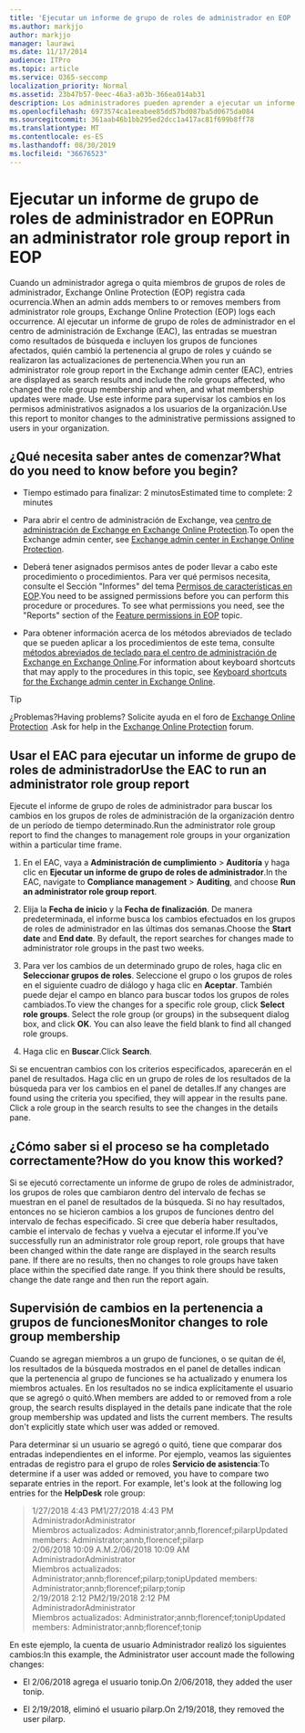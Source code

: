 ```yaml
---
title: 'Ejecutar un informe de grupo de roles de administrador en EOP '
ms.author: markjjo
author: markjjo
manager: laurawi
ms.date: 11/17/2014
audience: ITPro
ms.topic: article
ms.service: O365-seccomp
localization_priority: Normal
ms.assetid: 23b47b57-0eec-46a3-a03b-366ea014ab31
description: Los administradores pueden aprender a ejecutar un informe de grupo de roles de administrador en Exchange Online Protection (EOP). Este informe registra cuando un administrador agrega o quita miembros de grupos de roles de administrador, Microsoft Exchange Online Protection (EOP) registra cada ocurrencia.
ms.openlocfilehash: 6973574ca1eeabee85dd57bd087ba5d0675da084
ms.sourcegitcommit: 361aab46b1bb295ed2dcc1a417ac81f699b8ff78
ms.translationtype: MT
ms.contentlocale: es-ES
ms.lasthandoff: 08/30/2019
ms.locfileid: "36676523"
---
```

# <a name="run-an-administrator-role-group-report-in-eop"></a><span data-ttu-id="2f2c2-104">Ejecutar un informe de grupo de roles de administrador en EOP</span><span class="sxs-lookup"><span data-stu-id="2f2c2-104">Run an administrator role group report in EOP</span></span>

 <span data-ttu-id="2f2c2-105">Cuando un administrador agrega o quita miembros de grupos de roles de administrador, Exchange Online Protection (EOP) registra cada ocurrencia.</span><span class="sxs-lookup"><span data-stu-id="2f2c2-105">When an admin adds members to or removes members from administrator role groups, Exchange Online Protection (EOP) logs each occurrence.</span></span> <span data-ttu-id="2f2c2-106">Al ejecutar un informe de grupo de roles de administrador en el centro de administración de Exchange (EAC), las entradas se muestran como resultados de búsqueda e incluyen los grupos de funciones afectados, quién cambió la pertenencia al grupo de roles y cuándo se realizaron las actualizaciones de pertenencia.</span><span class="sxs-lookup"><span data-stu-id="2f2c2-106">When you run an administrator role group report in the Exchange admin center (EAC), entries are displayed as search results and include the role groups affected, who changed the role group membership and when, and what membership updates were made.</span></span> <span data-ttu-id="2f2c2-107">Use este informe para supervisar los cambios en los permisos administrativos asignados a los usuarios de la organización.</span><span class="sxs-lookup"><span data-stu-id="2f2c2-107">Use this report to monitor changes to the administrative permissions assigned to users in your organization.</span></span>
  
## <a name="what-do-you-need-to-know-before-you-begin"></a><span data-ttu-id="2f2c2-108">¿Qué necesita saber antes de comenzar?</span><span class="sxs-lookup"><span data-stu-id="2f2c2-108">What do you need to know before you begin?</span></span>

- <span data-ttu-id="2f2c2-109">Tiempo estimado para finalizar: 2 minutos</span><span class="sxs-lookup"><span data-stu-id="2f2c2-109">Estimated time to complete: 2 minutes</span></span>

- <span data-ttu-id="2f2c2-110">Para abrir el centro de administración de Exchange, vea [centro de administración de Exchange en Exchange Online Protection](../exchange-admin-center-in-exchange-online-protection-eop.md).</span><span class="sxs-lookup"><span data-stu-id="2f2c2-110">To open the Exchange admin center, see [Exchange admin center in Exchange Online Protection](../exchange-admin-center-in-exchange-online-protection-eop.md).</span></span>

- <span data-ttu-id="2f2c2-p103">Deberá tener asignados permisos antes de poder llevar a cabo este procedimiento o procedimientos. Para ver qué permisos necesita, consulte el Sección "Informes" del tema [Permisos de características en EOP](feature-permissions-in-eop.md).</span><span class="sxs-lookup"><span data-stu-id="2f2c2-p103">You need to be assigned permissions before you can perform this procedure or procedures. To see what permissions you need, see the "Reports" section of the [Feature permissions in EOP](feature-permissions-in-eop.md) topic.</span></span>

- <span data-ttu-id="2f2c2-113">Para obtener información acerca de los métodos abreviados de teclado que se pueden aplicar a los procedimientos de este tema, consulte [métodos abreviados de teclado para el centro de administración de Exchange en Exchange Online](https://docs.microsoft.com/Exchange/accessibility/keyboard-shortcuts-in-admin-center).</span><span class="sxs-lookup"><span data-stu-id="2f2c2-113">For information about keyboard shortcuts that may apply to the procedures in this topic, see [Keyboard shortcuts for the Exchange admin center in Exchange Online](https://docs.microsoft.com/Exchange/accessibility/keyboard-shortcuts-in-admin-center).</span></span>

> [!TIP]
> <span data-ttu-id="2f2c2-114">¿Problemas?</span><span class="sxs-lookup"><span data-stu-id="2f2c2-114">Having problems?</span></span> <span data-ttu-id="2f2c2-115">Solicite ayuda en el foro de [Exchange Online Protection](https://go.microsoft.com/fwlink/p/?linkId=285351) .</span><span class="sxs-lookup"><span data-stu-id="2f2c2-115">Ask for help in the [Exchange Online Protection](https://go.microsoft.com/fwlink/p/?linkId=285351) forum.</span></span>
  
## <a name="use-the-eac-to-run-an-administrator-role-group-report"></a><span data-ttu-id="2f2c2-116">Usar el EAC para ejecutar un informe de grupo de roles de administrador</span><span class="sxs-lookup"><span data-stu-id="2f2c2-116">Use the EAC to run an administrator role group report</span></span>

<span data-ttu-id="2f2c2-117">Ejecute el informe de grupo de roles de administrador para buscar los cambios en los grupos de roles de administración de la organización dentro de un período de tiempo determinado.</span><span class="sxs-lookup"><span data-stu-id="2f2c2-117">Run the administrator role group report to find the changes to management role groups in your organization within a particular time frame.</span></span>
  
1. <span data-ttu-id="2f2c2-118">En el EAC, vaya a **Administración de cumplimiento** \> **Auditoría** y haga clic en **Ejecutar un informe de grupo de roles de administrador**.</span><span class="sxs-lookup"><span data-stu-id="2f2c2-118">In the EAC, navigate to **Compliance management** \> **Auditing**, and choose **Run an administrator role group report**.</span></span>

2. <span data-ttu-id="2f2c2-p105">Elija la **Fecha de inicio** y la **Fecha de finalización**. De manera predeterminada, el informe busca los cambios efectuados en los grupos de roles de administrador en las últimas dos semanas.</span><span class="sxs-lookup"><span data-stu-id="2f2c2-p105">Choose the **Start date** and **End date**. By default, the report searches for changes made to administrator role groups in the past two weeks.</span></span>

3. <span data-ttu-id="2f2c2-p106">Para ver los cambios de un determinado grupo de roles, haga clic en **Seleccionar grupos de roles**. Seleccione el grupo o los grupos de roles en el siguiente cuadro de diálogo y haga clic en **Aceptar**. También puede dejar el campo en blanco para buscar todos los grupos de roles cambiados.</span><span class="sxs-lookup"><span data-stu-id="2f2c2-p106">To view the changes for a specific role group, click **Select role groups**. Select the role group (or groups) in the subsequent dialog box, and click **OK**. You can also leave the field blank to find all changed role groups.</span></span>

4. <span data-ttu-id="2f2c2-124">Haga clic en **Buscar**.</span><span class="sxs-lookup"><span data-stu-id="2f2c2-124">Click **Search**.</span></span>

<span data-ttu-id="2f2c2-p107">Si se encuentran cambios con los criterios especificados, aparecerán en el panel de resultados. Haga clic en un grupo de roles de los resultados de la búsqueda para ver los cambios en el panel de detalles.</span><span class="sxs-lookup"><span data-stu-id="2f2c2-p107">If any changes are found using the criteria you specified, they will appear in the results pane. Click a role group in the search results to see the changes in the details pane.</span></span>
  
## <a name="how-do-you-know-this-worked"></a><span data-ttu-id="2f2c2-127">¿Cómo saber si el proceso se ha completado correctamente?</span><span class="sxs-lookup"><span data-stu-id="2f2c2-127">How do you know this worked?</span></span>

<span data-ttu-id="2f2c2-p108">Si se ejecutó correctamente un informe de grupo de roles de administrador, los grupos de roles que cambiaron dentro del intervalo de fechas se muestran en el panel de resultados de la búsqueda. Si no hay resultados, entonces no se hicieron cambios a los grupos de funciones dentro del intervalo de fechas especificado. Si cree que debería haber resultados, cambie el intervalo de fechas y vuelva a ejecutar el informe.</span><span class="sxs-lookup"><span data-stu-id="2f2c2-p108">If you've successfully run an administrator role group report, role groups that have been changed within the date range are displayed in the search results pane. If there are no results, then no changes to role groups have taken place within the specified date range. If you think there should be results, change the date range and then run the report again.</span></span>
  
## <a name="monitor-changes-to-role-group-membership"></a><span data-ttu-id="2f2c2-131">Supervisión de cambios en la pertenencia a grupos de funciones</span><span class="sxs-lookup"><span data-stu-id="2f2c2-131">Monitor changes to role group membership</span></span>

<span data-ttu-id="2f2c2-p109">Cuando se agregan miembros a un grupo de funciones, o se quitan de él, los resultados de la búsqueda mostrados en el panel de detalles indican que la pertenencia al grupo de funciones se ha actualizado y enumera los miembros actuales. En los resultados no se indica explícitamente el usuario que se agregó o quitó.</span><span class="sxs-lookup"><span data-stu-id="2f2c2-p109">When members are added to or removed from a role group, the search results displayed in the details pane indicate that the role group membership was updated and lists the current members. The results don't explicitly state which user was added or removed.</span></span>
  
<span data-ttu-id="2f2c2-p110">Para determinar si un usuario se agregó o quitó, tiene que comparar dos entradas independientes en el informe. Por ejemplo, veamos las siguientes entradas de registro para el grupo de roles **Servicio de asistencia**:</span><span class="sxs-lookup"><span data-stu-id="2f2c2-p110">To determine if a user was added or removed, you have to compare two separate entries in the report. For example, let's look at the following log entries for the **HelpDesk** role group:</span></span>
  
> <span data-ttu-id="2f2c2-136">1/27/2018 4:43 PM</span><span class="sxs-lookup"><span data-stu-id="2f2c2-136">1/27/2018 4:43 PM</span></span> <br> <span data-ttu-id="2f2c2-137">Administrador</span><span class="sxs-lookup"><span data-stu-id="2f2c2-137">Administrator</span></span> <br> <span data-ttu-id="2f2c2-138">Miembros actualizados: Administrator;annb,florencef;pilarp</span><span class="sxs-lookup"><span data-stu-id="2f2c2-138">Updated members: Administrator;annb,florencef;pilarp</span></span> <br> <span data-ttu-id="2f2c2-139">2/06/2018 10:09 A.M.</span><span class="sxs-lookup"><span data-stu-id="2f2c2-139">2/06/2018 10:09 AM</span></span> <br> <span data-ttu-id="2f2c2-140">Administrador</span><span class="sxs-lookup"><span data-stu-id="2f2c2-140">Administrator</span></span> <br> <span data-ttu-id="2f2c2-141">Miembros actualizados: Administrator;annb;florencef;pilarp;tonip</span><span class="sxs-lookup"><span data-stu-id="2f2c2-141">Updated members: Administrator;annb;florencef;pilarp;tonip</span></span> <br> <span data-ttu-id="2f2c2-142">2/19/2018 2:12 PM</span><span class="sxs-lookup"><span data-stu-id="2f2c2-142">2/19/2018 2:12 PM</span></span> <br> <span data-ttu-id="2f2c2-143">Administrador</span><span class="sxs-lookup"><span data-stu-id="2f2c2-143">Administrator</span></span> <br> <span data-ttu-id="2f2c2-144">Miembros actualizados: Administrator;annb;florencef;tonip</span><span class="sxs-lookup"><span data-stu-id="2f2c2-144">Updated members: Administrator;annb;florencef;tonip</span></span>

<span data-ttu-id="2f2c2-145">En este ejemplo, la cuenta de usuario Administrador realizó los siguientes cambios:</span><span class="sxs-lookup"><span data-stu-id="2f2c2-145">In this example, the Administrator user account made the following changes:</span></span>
  
- <span data-ttu-id="2f2c2-146">El 2/06/2018 agrega el usuario tonip.</span><span class="sxs-lookup"><span data-stu-id="2f2c2-146">On 2/06/2018, they added the user tonip.</span></span>

- <span data-ttu-id="2f2c2-147">El 2/19/2018, eliminó el usuario pilarp.</span><span class="sxs-lookup"><span data-stu-id="2f2c2-147">On 2/19/2018, they removed the user pilarp.</span></span>
